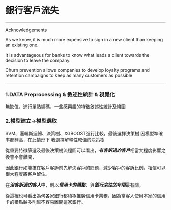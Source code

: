 # 銀行客戶流失

------------
Acknowledgements

As we know, it is much more expensive to sign in a new client than keeping an existing one.

It is advantageous for banks to know what leads a client towards the decision to leave the company.

Churn prevention allows companies to develop loyalty programs and retention campaigns to keep as many customers as possible

------------
### 1.DATA Preprocessing & 敘述性統計 & 視覺化
無缺值，進行單熱編碼，一些感興趣的特徵敘述性統計及繪圖

### 2.模型建立->模型選取
SVM、邏輯斯迴歸、決策樹、XGBOOST進行比較，最後選擇決策樹
因模型準確率都夠高，在此情形下 我選擇解釋性較佳的決策樹

從重要特徵篩選及最後決策樹流程圖可以看出，***有客訴過的客戶***相當大程度影響之後會不會離開，

因此銀行如能搶在客戶客訴前先解決客戶的問題，減少客戶的客訴比例，相信可以很大程度將客戶留住。

在***沒客訴過的客人***中，則以***信用卡的積點***、與***銀行來往的年限***最有關。

從這裡也可看出為何各家銀行都積極推廣信用卡業務，因為當客人使用本家的信用卡的積點越多則越不容易離開這家銀行。



